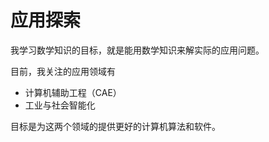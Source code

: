 # 应用探索

我学习数学知识的目标，就是能用数学知识来解实际的应用问题。


目前，我关注的应用领域有

* 计算机辅助工程（CAE）
* 工业与社会智能化

目标是为这两个领域的提供更好的计算机算法和软件。
